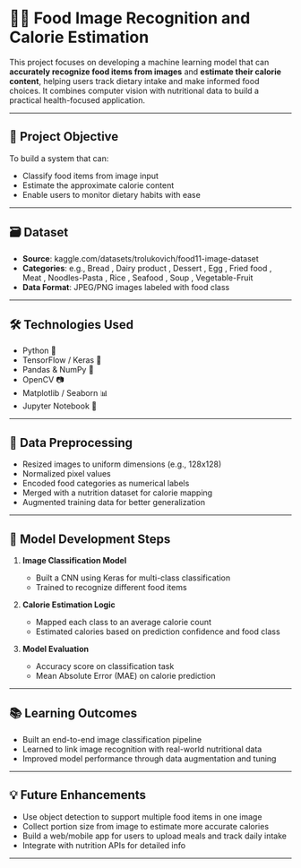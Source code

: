 # 🍔🥗 Food Image Recognition and Calorie Estimation

This project focuses on developing a machine learning model that can **accurately recognize food items from images** and **estimate their calorie content**, helping users track dietary intake and make informed food choices. It combines computer vision with nutritional data to build a practical health-focused application.

---

## 📌 Project Objective

To build a system that can:

- Classify food items from image input
- Estimate the approximate calorie content
- Enable users to monitor dietary habits with ease

---

## 🗃️ Dataset

- **Source**: kaggle.com/datasets/trolukovich/food11-image-dataset
- **Categories**: e.g., Bread , Dairy product , Dessert , Egg , Fried food , Meat , Noodles-Pasta , Rice , Seafood , Soup , Vegetable-Fruit
- **Data Format**: JPEG/PNG images labeled with food class


---

## 🛠️ Technologies Used

- Python 🐍
- TensorFlow / Keras 🤖
- Pandas & NumPy 🔢
- OpenCV  📷
- Matplotlib / Seaborn 📊
- Jupyter Notebook 📒

---

## 🧹 Data Preprocessing

- Resized images to uniform dimensions (e.g., 128x128)
- Normalized pixel values
- Encoded food categories as numerical labels
- Merged with a nutrition dataset for calorie mapping
- Augmented training data for better generalization

---

## 🚀 Model Development Steps

1. **Image Classification Model**
   - Built a CNN using Keras for multi-class classification
   - Trained to recognize different food items

2. **Calorie Estimation Logic**
   - Mapped each class to an average calorie count
   - Estimated calories based on prediction confidence and food class

3. **Model Evaluation**
   - Accuracy score on classification task
   - Mean Absolute Error (MAE) on calorie prediction

---

## 📚 Learning Outcomes

- Built an end-to-end image classification pipeline
- Learned to link image recognition with real-world nutritional data
- Improved model performance through data augmentation and tuning

---

## 💡 Future Enhancements

- Use object detection to support multiple food items in one image
- Collect portion size from image to estimate more accurate calories
- Build a web/mobile app for users to upload meals and track daily intake
- Integrate with nutrition APIs for detailed info

---

